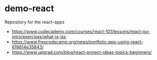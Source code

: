 # demo-react
Repository for the react-apps


- https://www.codecademy.com/courses/react-101/lessons/react-jsx-intro/exercises/what-is-jsx
- https://www.freecodecamp.org/news/portfolio-app-using-react-618814e35843/
- https://www.upgrad.com/blog/react-project-ideas-topics-beginners/
